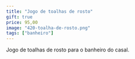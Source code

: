 ```yaml
---
title: "Jogo de toalhas de rosto"
gift: true
price: 95,00
image: "420-toalha-de-rosto.png"
tags: ["banheiro"]
---
```


Jogo de toalhas de rosto para o banheiro do casal.
